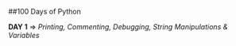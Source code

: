 ##100 Days of Python

**DAY 1** => _Printing, Commenting, Debugging, String Manipulations & Variables_ 